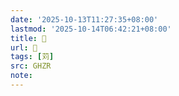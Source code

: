 ```yaml
---
date: '2025-10-13T11:27:35+08:00'
lastmod: '2025-10-14T06:42:21+08:00'
title: 󰘣
url: 󰘣
tags: [苅]
src: GHZR
note:
---
```

